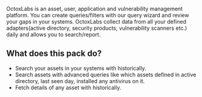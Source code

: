 OctoxLabs is an asset, user, application and vulnerability management platform. 
You can create queries/filters with our query wizard and review your gaps in your systems. 
OctoxLabs collect data from all your defined adapters(active directory, security products, vulnerability scanners etc.) daily and allows you to search/report.


## What does this pack do?
* Search your assets in your systems with historically.
* Search assets with advanced queries like which assets defined in active directory, last seen day, installed any antivirus on it.
* Fetch details of any asset with historically.
